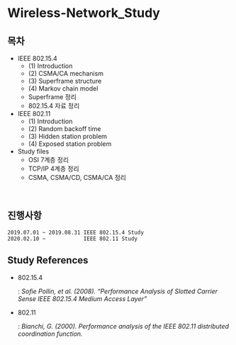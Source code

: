 # Wireless-Network_Study



## 목차

- IEEE 802.15.4
  - (1) Introduction
  - (2) CSMA/CA mechanism
  - (3) Superframe structure
  - (4) Markov chain model
  - Superframe 정리
  - 802.15.4 자료 정리
- IEEE 802.11
  - (1) Introduction
  - (2) Random backoff time
  - (3) Hidden station problem
  - (4) Exposed station problem
- Study files
  - OSI 7계층 정리
  - TCP/IP 4계층 정리
  - CSMA, CSMA/CD, CSMA/CA 정리

</br>



## 진행사항

```
2019.07.01 ~ 2019.08.31 IEEE 802.15.4 Study
2020.02.10 ~            IEEE 802.11 Study
```



## Study References

- 802.15.4 

  : *Sofie Pollin, et al. (2008). “Performance Analysis of Slotted Carrier Sense IEEE 802.15.4 Medium Access Layer”*

- 802.11 

  :  *Bianchi, G. (2000). Performance analysis of the IEEE 802.11 distributed coordination function.*







